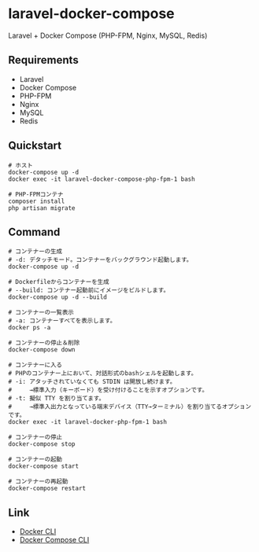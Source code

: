 # laravel-docker-compose
Laravel + Docker Compose (PHP-FPM, Nginx, MySQL, Redis)

## Requirements

- Laravel
- Docker Compose
- PHP-FPM
- Nginx
- MySQL
- Redis

## Quickstart

```
# ホスト
docker-compose up -d
docker exec -it laravel-docker-compose-php-fpm-1 bash

# PHP-FPMコンテナ
composer install
php artisan migrate
```

## Command

```shell
# コンテナーの生成
# -d: デタッチモード。コンテナーをバックグラウンド起動します。
docker-compose up -d

# Dockerfileからコンテナーを生成
# --build: コンテナー起動前にイメージをビルドします。
docker-compose up -d --build

# コンテナーの一覧表示
# -a: コンテナーすべてを表示します。
docker ps -a

# コンテナーの停止＆削除
docker-compose down

# コンテナーに入る
# PHPのコンテナー上において、対話形式のbashシェルを起動します。
# -i: アタッチされていなくても STDIN は開放し続けます。
#     →標準入力（キーボード）を受け付けることを示すオプションです。
# -t: 擬似 TTY を割り当てます。
#     →標準入出力となっている端末デバイス（TTY→ターミナル）を割り当てるオプションです。
docker exec -it laravel-docker-php-fpm-1 bash

# コンテナーの停止
docker-compose stop

# コンテナーの起動
docker-compose start

# コンテナーの再起動
docker-compose restart
```

## Link

- [Docker CLI](https://matsuand.github.io/docs.docker.jp.onthefly/engine/reference/run/)
- [Docker Compose CLI](https://matsuand.github.io/docs.docker.jp.onthefly/compose/reference/)
